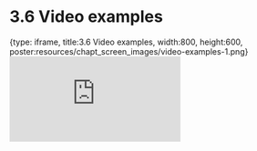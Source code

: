# 3.6 Video examples
 
{type: iframe, title:3.6 Video examples, width:800, height:600, poster:resources/chapt_screen_images/video-examples-1.png}
![](https://sayumiyork.github.io/miniCURE-16S_Test/video-examples-1.html)
 

 
